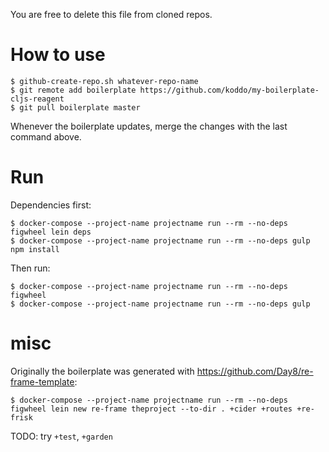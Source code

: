 
You are free to delete this file from cloned repos.

# How to use

``` Shell
$ github-create-repo.sh whatever-repo-name
$ git remote add boilerplate https://github.com/koddo/my-boilerplate-cljs-reagent
$ git pull boilerplate master
```

Whenever the boilerplate updates, merge the changes with the last command above.


# Run

Dependencies first:

``` Shell
$ docker-compose --project-name projectname run --rm --no-deps figwheel lein deps
$ docker-compose --project-name projectname run --rm --no-deps gulp npm install
```

Then run:

``` Shell
$ docker-compose --project-name projectname run --rm --no-deps figwheel
$ docker-compose --project-name projectname run --rm --no-deps gulp
```


# misc

Originally the boilerplate was generated with <https://github.com/Day8/re-frame-template>:

``` Shell
$ docker-compose --project-name projectname run --rm --no-deps figwheel lein new re-frame theproject --to-dir . +cider +routes +re-frisk
```

TODO: try `+test`, `+garden`




